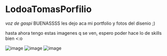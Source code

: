 # LodoaTomasPorfilio

*voz de gaspi* BUENASSSS 
les dejo aca mi portfolio y fotos del disenio ;)

hasta ahora tengo estas imagenes q se ven, espero poder hace lo de skills bien <:o

![image](https://user-images.githubusercontent.com/52363833/146662577-70151db8-a83f-45bb-985d-16d8f5a4d98d.png)
![image](https://user-images.githubusercontent.com/52363833/146662586-51228a98-67bc-44da-af3e-3e4623133be2.png)
![image](https://user-images.githubusercontent.com/52363833/146662595-128f92ee-0a5b-42e6-bcd8-bcfa173a5cb1.png)

